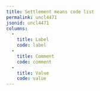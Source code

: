 ```yaml
---
title: Settlement means code list
permalink: uncl4471
jsonid: uncl4471
columns:
  - 
    title: Label
    code: label
  - 
    title: Comment
    code: comment
  - 
    title: Value
    code: value
---
```

